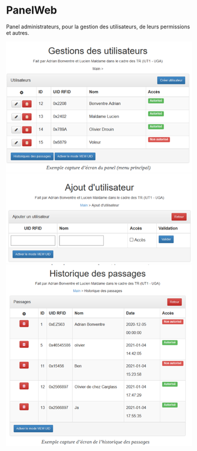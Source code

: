 # PanelWeb
Panel administrateurs, pour la gestion des utilisateurs, de leurs permissions et autres.

![](images/1.PNG)
![](images/2.PNG)
![](images/3.PNG)
